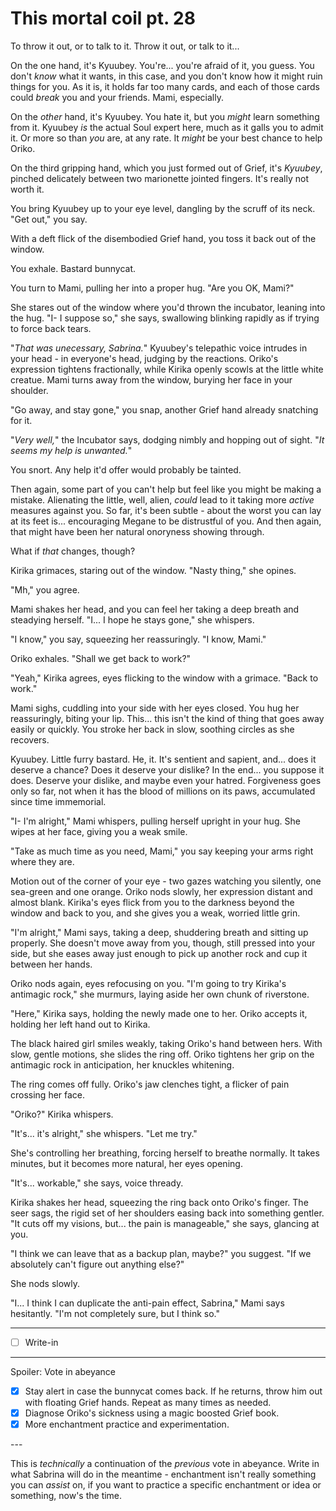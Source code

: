 # This mortal coil pt. 28

To throw it out, or to talk to it. Throw it out, or talk to it...

On the one hand, it's Kyuubey. You're... you're afraid of it, you guess. You don't *know* what it wants, in this case, and you don't know how it might ruin things for you. As it is, it holds far too many cards, and each of those cards could *break* you and your friends. Mami, especially.

On the *other* hand, it's Kyuubey. You hate it, but you *might* learn something from it. Kyuubey *is* the actual Soul expert here, much as it galls you to admit it. Or more so than *you* are, at any rate. It *might* be your best chance to help Oriko.

On the third gripping hand, which you just formed out of Grief, it's *Kyuubey*, pinched delicately between two marionette jointed fingers. It's really not worth it.

You bring Kyuubey up to your eye level, dangling by the scruff of its neck. "Get out," you say.

With a deft flick of the disembodied Grief hand, you toss it back out of the window.

You exhale. Bastard bunnycat.

You turn to Mami, pulling her into a proper hug. "Are you OK, Mami?"

She stares out of the window where you'd thrown the incubator, leaning into the hug. "I- I suppose so," she says, swallowing blinking rapidly as if trying to force back tears.

"*That was unecessary, Sabrina.*" Kyuubey's telepathic voice intrudes in your head - in everyone's head, judging by the reactions. Oriko's expression tightens fractionally, while Kirika openly scowls at the little white creatue. Mami turns away from the window, burying her face in your shoulder.

"Go away, and stay gone," you snap, another Grief hand already snatching for it.

"*Very well,*" the Incubator says, dodging nimbly and hopping out of sight. "*It seems my help is unwanted.*"

You snort. Any help it'd offer would probably be tainted.

Then again, some part of you can't help but feel like you might be making a mistake. Alienating the little, well, alien, *could* lead to it taking more *active* measures against you. So far, it's been subtle - about the worst you can lay at its feet is... encouraging Megane to be distrustful of you. And then again, that might have been her natural on*o*ryness showing through.

What if *that* changes, though?

Kirika grimaces, staring out of the window. "Nasty thing," she opines.

"Mh," you agree.

Mami shakes her head, and you can feel her taking a deep breath and steadying herself. "I... I hope he stays gone," she whispers.

"I know," you say, squeezing her reassuringly. "I know, Mami."

Oriko exhales. "Shall we get back to work?"

"Yeah," Kirika agrees, eyes flicking to the window with a grimace. "Back to work."

Mami sighs, cuddling into your side with her eyes closed. You hug her reassuringly, biting your lip. This... this isn't the kind of thing that goes away easily or quickly. You stroke her back in slow, soothing circles as she recovers.

Kyuubey. Little furry bastard. He, it. It's sentient and sapient, and... does it deserve a chance? Does it deserve your dislike? In the end... you suppose it does. Deserve your dislike, and maybe even your hatred. Forgiveness goes only so far, not when it has the blood of millions on its paws, accumulated since time immemorial.

"I- I'm alright," Mami whispers, pulling herself upright in your hug. She wipes at her face, giving you a weak smile.

"Take as much time as you need, Mami," you say keeping your arms right where they are.

Motion out of the corner of your eye - two gazes watching you silently, one sea-green and one orange. Oriko nods slowly, her expression distant and almost blank. Kirika's eyes flick from you to the darkness beyond the window and back to you, and she gives you a weak, worried little grin.

"I'm alright," Mami says, taking a deep, shuddering breath and sitting up properly. She doesn't move away from you, though, still pressed into your side, but she eases away just enough to pick up another rock and cup it between her hands.

Oriko nods again, eyes refocusing on you. "I'm going to try Kirika's antimagic rock," she murmurs, laying aside her own chunk of riverstone.

"Here," Kirika says, holding the newly made one to her. Oriko accepts it, holding her left hand out to Kirika.

The black haired girl smiles weakly, taking Oriko's hand between hers. With slow, gentle motions, she slides the ring off. Oriko tightens her grip on the antimagic rock in anticipation, her knuckles whitening.

The ring comes off fully. Oriko's jaw clenches tight, a flicker of pain crossing her face.

"Oriko?" Kirika whispers.

"It's... it's alright," she whispers. "Let me try."

She's controlling her breathing, forcing herself to breathe normally. It takes minutes, but it becomes more natural, her eyes opening.

"It's... workable," she says, voice thready.

Kirika shakes her head, squeezing the ring back onto Oriko's finger. The seer sags, the rigid set of her shoulders easing back into something gentler. "It cuts off my visions, but... the pain is manageable," she says, glancing at you.

"I think we can leave that as a backup plan, maybe?" you suggest. "If we absolutely can't figure out anything else?"

She nods slowly.

"I... I think I can duplicate the anti-pain effect, Sabrina," Mami says hesitantly. "I'm not completely sure, but I think so."

---

- [ ] Write-in

---

Spoiler: Vote in abeyance

- [x] Stay alert in case the bunnycat comes back. If he returns, throw him out with floating Grief hands. Repeat as many times as needed.
- [x] Diagnose Oriko's sickness using a magic boosted Grief book.
- [x] More enchantment practice and experimentation.

---​

This is *technically* a continuation of the *previous* vote in abeyance. Write in what Sabrina will do in the meantime - enchantment isn't really something you can *assist* on, if you want to practice a specific enchantment or idea or something, now's the time.
